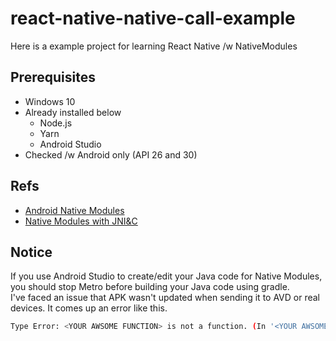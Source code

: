 # react-native-native-call-example

Here is a example project for learning React Native /w NativeModules

## Prerequisites

* Windows 10
* Already installed below
  * Node.js
  * Yarn
  * Android Studio
* Checked /w Android only (API 26 and 30)

## Refs

* [Android Native Modules](https://reactnative.dev/docs/native-modules-android)
* [Native Modules with JNI&C](https://thebhwgroup.com/blog/react-native-jni)

## Notice

If you use Android Studio to create/edit your Java code for Native Modules, you should stop Metro before building your Java code using gradle.  
I've faced an issue that APK wasn't updated when sending it to AVD or real devices. It comes up an error like this.  

``` bash
Type Error: <YOUR AWSOME FUNCTION> is not a function. (In '<YOUR AWSOME FUNCTION.YOUR METHOD>' is null)
```

